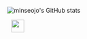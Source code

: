 ![minseojo's GitHub stats](https://github-readme-stats.vercel.app/api?username=minseojo&show_icons=true&theme=vue)


<a href="https://velog.io/@minseojo">
    <img 
        src="http://img.shields.io/badge/-velog-21232222?style=flat&logo=Vector Logo Zone&link=https://velog.io/@minseojo"
        style="height : 30px; margin-left : 10px; margin-right : 10px;"/>
</a>

